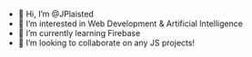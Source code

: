 - 👋 Hi, I’m @JPlaisted
- 👀 I’m interested in Web Development & Artificial Intelligence
- 🌱 I’m currently learning Firebase
- 💞️ I’m looking to collaborate on any JS projects!

<!---
JAPlaisted/JAPlaisted is a ✨ special ✨ repository because its `README.md` (this file) appears on your GitHub profile.
You can click the Preview link to take a look at your changes.
--->
